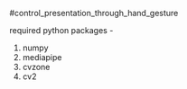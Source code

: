 #control_presentation_through_hand_gesture
 
required python packages -
1) numpy
2) mediapipe
3) cvzone
4) cv2
